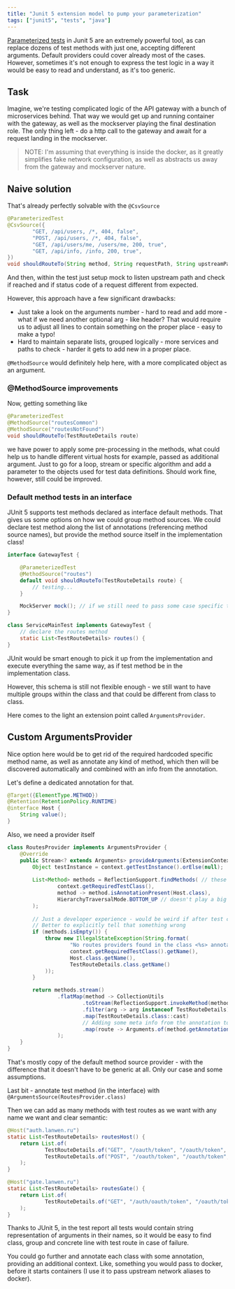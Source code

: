 ```yaml
---
title: "Junit 5 extension model to pump your parameterization"
tags: ["junit5", "tests", "java"]
---
```


[Parameterized tests](https://junit.org/junit5/docs/current/user-guide/#writing-tests-parameterized-tests) in Junit 5 
are an extremely powerful tool, as can replace dozens of test 
methods with just one, accepting different arguments. Default providers could cover already 
most of the cases. However, sometimes it's not enough to express the test logic in a way it would be
easy to read and understand, as it's too generic.

## Task

Imagine, we're testing complicated logic of the API gateway with a bunch of microservices behind.
That way we would get up and running container with the gateway, as well as the mockserver playing 
the final destination role. The only thing left - do a http call to the gateway and await for a 
request landing in the mockserver.

> NOTE: I'm assuming that everything is inside the docker, as it greatly simplifies fake network configuration,
as well as abstracts us away from the gateway and mockserver nature.

## Naive solution

That's already perfectly solvable with the `@CsvSource`

```java
@ParameterizedTest
@CsvSource({
        "GET, /api/users, /*, 404, false",
        "POST, /api/users, /*, 404, false",
        "GET, /api/users/me, /users/me, 200, true",
        "GET, /api/info, /info, 200, true",
})
void shouldRouteTo(String method, String requestPath, String upstreamPath, int expectedStatus, boolean reached) {
```

And then, within the test just setup mock to listen upstream path and 
check if reached and if status code of a request different from expected.

However, this approach have a few significant drawbacks:

- Just take a look on the arguments number - hard to read and add more - what if we need another optional arg - like header?
    That would require us to adjust all lines to contain something on the proper place - easy to make a typo!
- Hard to maintain separate lists, grouped logically - more services and paths to check - harder it gets to add new in a proper place.

`@MethodSource` would definitely help here, with a more complicated object as an argument.

### @MethodSource improvements

Now, getting something like

```java
@ParameterizedTest
@MethodSource("routesCommon")
@MethodSource("routesNotFound")
void shouldRouteTo(TestRouteDetails route) 
```

we have power to apply some pre-processing in the methods, what could help us to handle different virtual hosts for example, 
passed as additional argument. Just to go for a loop, stream or specific algorithm and add a
parameter to the objects used for test data definitions. Should work fine, however, still could be improved.

### Default method tests in an interface

JUnit 5 supports test methods declared as interface default methods. That gives us some options
on how we could group method sources. We could declare test method along the list of annotations (referencing method source names),
but provide the method source itself in the implementation class!

```java
interface GatewayTest {

    @ParameterizedTest
    @MethodSource("routes")
    default void shouldRouteTo(TestRouteDetails route) {
        // testing...
    }   

    MockServer mock(); // if we still need to pass some case specific things from implementations back to interface test
}

class ServiceMainTest implements GatewayTest {
    // declare the routes method
    static List<TestRouteDetails> routes() {
}
```

JUnit would be smart enough to pick it up from the implementation and execute everything the same way, 
as if test method be in the implementation class. 

However, this schema is still not flexible enough - we still want to have multiple groups within the class
and that could be different from class to class. 

Here comes to the light an extension point called `ArgumentsProvider`.

## Custom ArgumentsProvider

Nice option here would be to get rid of the required hardcoded specific method name, 
as well as annotate any kind of method, which then will be discovered automatically and combined with an info from the annotation.

Let's define a dedicated annotation for that.

```java
@Target({ElementType.METHOD})
@Retention(RetentionPolicy.RUNTIME)
@interface Host {
    String value();
}
```

Also, we need a provider itself
```java
class RoutesProvider implements ArgumentsProvider {
    @Override
    public Stream<? extends Arguments> provideArguments(ExtensionContext context) throws Exception {
        Object testInstance = context.getTestInstance().orElse(null);
    
        List<Method> methods = ReflectionSupport.findMethods( // these *Support classes are really great
                context.getRequiredTestClass(),
                method -> method.isAnnotationPresent(Host.class),
                HierarchyTraversalMode.BOTTOM_UP // doesn't play a big role until you have several levels
        );
        
        // Just a developer experience - would be weird if after test class execution nothing happens. 
        // Better to explicitly tell that something wrong
        if (methods.isEmpty()) { 
            throw new IllegalStateException(String.format(
                    "No routes providers found in the class <%s> annotated with <@%s> and returning list of <%s>",
                    context.getRequiredTestClass().getName(),
                    Host.class.getName(),
                    TestRouteDetails.class.getName() 
            ));
        }

        return methods.stream()
                .flatMap(method -> CollectionUtils
                        .toStream(ReflectionSupport.invokeMethod(method, testInstance))
                        .filter(arg -> arg instanceof TestRouteDetails)
                        .map(TestRouteDetails.class::cast)
                        // Adding some meta info from the annotation to the list of arguments
                        .map(route -> Arguments.of(method.getAnnotation(Host.class).value(), route))
                );
    }
}
```

That's mostly copy of the default method source provider - with the difference that it doesn't have to be generic at all.
Only our case and some assumptions.

Last bit - annotate test method (in the interface) with `@ArgumentsSource(RoutesProvider.class)`

Then we can add as many methods with test routes as we want with any name we want and clear semantic:

```java
@Host("auth.lanwen.ru")
static List<TestRouteDetails> routesHost() {
    return List.of(
            TestRouteDetails.of("GET", "/oauth/token", "/oauth/token", 200, true),
            TestRouteDetails.of("POST", "/oauth/token", "/oauth/token", 200, true)
    );
}

@Host("gate.lanwen.ru")
static List<TestRouteDetails> routesGate() {
    return List.of(
            TestRouteDetails.of("GET", "/auth/oauth/token", "/oauth/token", 200, true)
    );
}
```

Thanks to JUnit 5, in the test report all tests would contain string representation of arguments in their names, so 
it would be easy to find class, group and concrete line with test route in case of failure.

You could go further and annotate each class with some annotation, providing an additional context. Like, something you 
would pass to docker, before it starts containers (I use it to pass upstream network aliases to docker).